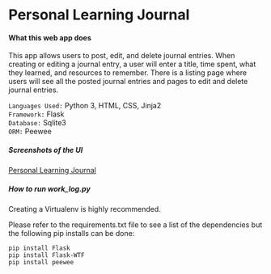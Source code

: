 # Personal Learning Journal

#### What this web app does
This app allows users to post, edit, and delete journal entries.  When
creating or editing a journal entry, a user will enter a title, time spent,
what they learned, and resources to remember. There is a listing page where
users will see all the posted journal entries and pages to edit and delete
journal entries.

`Languages Used:` Python 3, HTML, CSS, Jinja2  
`Framework:` Flask  
`Database:` Sqlite3  
`ORM:` Peewee

##### Screenshots of the UI
[Personal Learning Journal](https://www.flickr.com/photos/156561177@N03/albums/72157709664341772)

##### How to run work_log.py
Creating a Virtualenv is highly recommended.

Please refer to the requirements.txt file to see a list of the dependencies
but the following pip installs can be done:

`pip install Flask`  
`pip install Flask-WTF`  
`pip install peewee`
